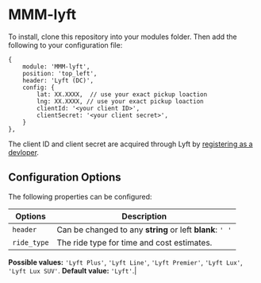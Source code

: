 # MMM-lyft

To install, clone this repository into your modules folder. Then add the following to your configuration file:
```
{
    module: 'MMM-lyft',
    position: 'top_left',
    header: 'Lyft (DC)',
    config: {
        lat: XX.XXXX,  // use your exact pickup loaction
        lng: XX.XXXX, // use your exact pickup loaction
        clientId: '<your client ID>', 
        clientSecret: '<your client secret>',
    }
},
```
The client ID and client secret are acquired through Lyft by [registering as a devloper](https://www.lyft.com/developers). 

## Configuration Options

The following properties can be configured:

| Options | Description|
| --- | --- |
|```header```| Can be changed to any **string** or left **blank**: ```' '``` |
| ```ride_type```| The ride type for time and cost estimates. 
**Possible values:** ```'Lyft Plus'```, ```'Lyft Line'```, ```'Lyft Premier'```, ```'Lyft Lux'```, ```'Lyft Lux SUV'```. 
**Default value:** ```'Lyft'```.|